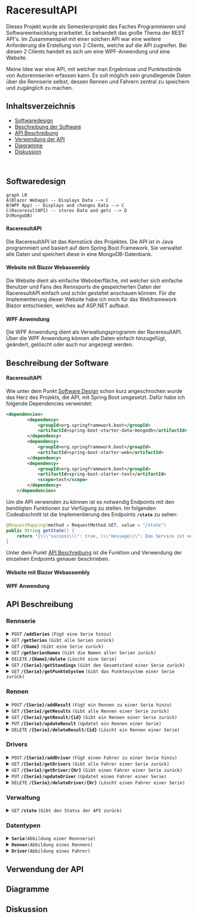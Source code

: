 # RaceresultAPI
Dieses Projekt wurde als Semesterprojekt des Faches Programmieren und Softwareentwicklung erarbeitet. Es behandelt das große Thema der REST API's. Im Zusammenspiel mit einer solchen API war eine weitere Anforderung die Erstellung von 2 Clients, welche auf die API zugreifen. Bei diesen 2 Clients handelt es sich um eine WPF-Anwendung und eine Website. 

Meine Idee war eine API, mit welcher man Ergebnisse und Punktestände von Autorennserien erfassen kann. Es soll möglich sein grundlegende Daten über die Rennserie selbst, dessen Rennen und Fahrern zentral zu speichern und zugänglich zu machen. 

## Inhaltsverzeichnis
- [Softwaredesign](#softwaredesign)
- [Beschreibung der Software](#beschreibung-der-software)
- [API Beschreibung](#api-beschreibung)
- [Verwendung der API](#verwendung-der-api)
- [Diagramme](#diagramme)
- [Diskussion](#diskussion)

<br>

## Softwaredesign

```mermaid
graph LR
A(Blazor Webapp) -- Displays Data --> C
B(WPF App) -- Displays and changes Data --> C
C(RaceresultAPI) -- stores Data and gets --> D
D(MongoDB)
```

#### RaceresultAPI
Die RaceresultAPI ist das Kernstück des Projektes. Die API ist in Java programmiert und basiert auf dem Spring Boot Framework. Sie verwaltet alle Daten und speichert diese in eine MongoDB-Datenbank. 

#### Website mit Blazor Webassembly
Die Website dient als einfache Weboberfläche, mit welcher sich einfache Benutzer und Fans des Rennsports die gespeicherten Daten der RaceresultAPI einfach und schön gestaltet anschauen können. Für die Implementierung dieser Website habe ich mich für das Webframework Blazor entschieden, welches auf ASP.NET aufbaut. 

#### WPF Anwendung
Die WPF Anwendung dient als Verwaltungsprogramm der RaceresultAPI. Über die WPF Anwendung können alle Daten einfach hinzugefügt, geändert, gelöscht oder auch nur angezeigt werden. 

## Beschreibung der Software

#### RaceresultAPI
Wie unter dem Punkt [Software Design](#softwar-design) schon kurz angeschrochen wurde das Herz des Projekts, die API, mit Spring Boot umgesetzt. Dafür habe ich folgende Dependencies verwendet: 

```xml 
<dependencies>
        <dependency>
            <groupId>org.springframework.boot</groupId>
            <artifactId>spring-boot-starter-data-mongodb</artifactId>
        </dependency>
        <dependency>
            <groupId>org.springframework.boot</groupId>
            <artifactId>spring-boot-starter-web</artifactId>
        </dependency>
        <dependency>
            <groupId>org.springframework.boot</groupId>
            <artifactId>spring-boot-starter-test</artifactId>
            <scope>test</scope>
        </dependency>
    </dependencies>
```

Um die API verwenden zu können ist es notwendig Endpoints mit den benötigten Funktionen zur Verfügung zu stellen. Im folgenden Codeabschnitt ist die Implementierung des Endpoints <code><b>/state</b></code> zu sehen: 

```java
@RequestMapping(method = RequestMethod.GET, value = "/state")
public String getState() {
	return "{\\\"success\\\": true, \\\"message\\\": Das Service ist verfügbar!}";
}
```

Unter dem Punkt [API Beschreibung](#api-beschreibung) ist die Funktion und Verwendung der einzelnen Endpoints genauer beschrieben.

#### Website mit Blazor Webassembly


#### WPF Anwendung


## API Beschreibung

### Rennserie
<details>
 <summary><code>POST</code> <code><b>/addSeries</b></code> <code>(Fügt eine Serie hinzu)</code></summary>

##### Parameters

> | data type      | type         | format                  | description                                                   |
> |----------------|--------------|-------------------------|---------------------------------------------------------------|
> | Serie          | Requestbody  | object (JSON or YAML)   | N/A  |


##### Responses

> |content-type             | response example / description                                                                |
> |-------------------------|-----------------------------------------------------------------------------------------------|
> |`json string`       | `{"success":"true","message":"Success Message"}`                                              |


</details>
<details>
 <summary><code>GET</code> <code><b>/getSeries</b></code> <code>(Gibt alle Serien zurück)</code></summary>

##### Parameters

> | data type      | type         | format                  | description                                                   |
> |----------------|--------------|-------------------------|---------------------------------------------------------------|
> | None          | -  | -   | N/A  |


##### Responses

> |content-type             | response example / description                                                                |
> |-------------------------|-----------------------------------------------------------------------------------------------|
> |`json string`       | `JSON Liste an Serien`                                              |


</details>
<details>
 <summary><code>GET</code> <code><b>/{Name}</b></code> <code>(Gibt eine Serie zurück)</code></summary>

##### Parameters

> | data type      | type         | format                  | description                                                   |
> |----------------|--------------|-------------------------|---------------------------------------------------------------|
> | String          | Path  | String   | {Name} der gewünschten Serie  |


##### Responses

> |content-type             | response example / description                                                                |
> |-------------------------|-----------------------------------------------------------------------------------------------|
> |`json string`       | `JSON Objekt der Serie`                                              |


</details>
<details>
 <summary><code>GET</code> <code><b>/getSeriesNames</b></code> <code>(Gibt die Namen aller Serien zurück)</code></summary>

##### Parameters

> | data type      | type         | format                  | description                                                   |
> |----------------|--------------|-------------------------|---------------------------------------------------------------|
> | None          | -  | -   | N/A  |


##### Responses

> |content-type             | response example / description                                                                |
> |-------------------------|-----------------------------------------------------------------------------------------------|
> |`json string`       | `JSON String-Liste an Seriennamen`                                              |


</details>
<details>
 <summary><code>DELETE</code> <code><b>/{Name}/delete</b></code> <code>(Löscht eine Serie)</code></summary>

##### Parameters

> | data type      | type         | format                  | description                                                   |
> |----------------|--------------|-------------------------|---------------------------------------------------------------|
> | String          | Path  | String   | {Name} der gewünschten Serie  |


##### Responses

> |content-type             | response example / description                                                                |
> |-------------------------|-----------------------------------------------------------------------------------------------|
> |`json string`       | `{"success":"true","message":"Success Message"}`                                              |


</details>
<details>
 <summary><code>GET</code> <code><b>/{Serie}/getStandings</b></code> <code>(Gibt den Gesamtstand einer Serie zurück)</code></summary>

##### Parameters

> | data type      | type         | format                  | description                                                   |
> |----------------|--------------|-------------------------|---------------------------------------------------------------|
> | String          | Path  | String   | Name der gewünschten {Serie}  |


##### Responses

> |content-type             | response example / description                                                                |
> |-------------------------|-----------------------------------------------------------------------------------------------|
> |`json string`       | `JSON Integer-Hashmap des aktuellen Gesamtstands`                                              |

  
</details>
<details>
 <summary><code>GET</code> <code><b>/{Serie}/getPunkteSystem</b></code> <code>(Gibt das Punktesystem einer Serie zurück)</code></summary>

##### Parameters

> | data type      | type         | format                  | description                                                   |
> |----------------|--------------|-------------------------|---------------------------------------------------------------|
> | String          | Path  | String   | Name der gewünschten {Serie}  |


##### Responses

> |content-type             | response example / description                                                                |
> |-------------------------|-----------------------------------------------------------------------------------------------|
> |`json string`       | `JSON Integer-List des Punktesystems`                                              |

  
</details>

### Rennen
<details>
 <summary><code>POST</code> <code><b>/{Serie}/addResult</b></code> <code>(Fügt ein Rennen zu einer Serie hinzu)</code></summary>

##### Parameters

> | data type      | type         | format                  | description                                                   |
> |----------------|--------------|-------------------------|---------------------------------------------------------------|
> | String          | Path  | String   | Name der gewünschten {Serie}  |
> | Rennen | Requestbody | object (JSON or YAML) | N/A |   


##### Responses

> |content-type             | response example / description                                                                |
> |-------------------------|-----------------------------------------------------------------------------------------------|
> |`json string`       | `{"success":"true","message":"Success Message"}`                                              |


</details>
<details>

 <summary><code>GET</code> <code><b>/{Serie}/getResults</b></code> <code>(Gibt alle Rennen einer Serie zurück)</code></summary>

##### Parameters

> | data type      | type         | format                  | description                                                   |
> |----------------|--------------|-------------------------|---------------------------------------------------------------|
> | String          | Path  | String   | Name der gewünschten {Serie}  |


##### Responses

> |content-type             | response example / description                                                                |
> |-------------------------|-----------------------------------------------------------------------------------------------|
> |`json string`       | `JSON Liste an Rennen`                                              |

  
</details>
<details>
 <summary><code>GET</code> <code><b>/{Serie}/getResult/{id}</b></code> <code>(Gibt ein Rennen einer Serie zurück)</code></summary>

##### Parameters

> | data type      | type         | format                  | description                                                   |
> |----------------|--------------|-------------------------|---------------------------------------------------------------|
> | String          | Path  | String   | Name der gewünschten {Serie}  |
> | String          | Path  | String   | {id} des gewünschten Rennens  |


##### Responses

> |content-type             | response example / description                                                                |
> |-------------------------|-----------------------------------------------------------------------------------------------|
> |`json string`       | `JSON Objekt des gewünschten Rennens`                                              |

  
</details>
<details>
 <summary><code>PUT</code> <code><b>/{Serie}/updateResult</b></code> <code>(Updatet ein Rennen einer Serie)</code></summary>

##### Parameters

> | data type      | type         | format                  | description                                                   |
> |----------------|--------------|-------------------------|---------------------------------------------------------------|
> | String          | Path  | String   | Name der gewünschten {Serie}  |
> | Rennen | Requestbody | object (JSON or YAML) | N/A |   


##### Responses

> |content-type             | response example / description                                                                |
> |-------------------------|-----------------------------------------------------------------------------------------------|
> |`json string`       | `{"success":"true","message":"Success Message"}`                                              |

  
</details>
<details>
 <summary><code>DELETE</code> <code><b>/{Serie}/deleteResult/{id}</b></code> <code>(Löscht ein Rennen einer Serie)</code></summary>

##### Parameters

> | data type      | type         | format                  | description                                                   |
> |----------------|--------------|-------------------------|---------------------------------------------------------------|
> | String          | Path  | String   | Name der gewünschten {Serie}  |
> | String          | Path  | String   | {id} des gewünschten Rennens  |

  
##### Responses

> |content-type             | response example / description                                                                |
> |-------------------------|-----------------------------------------------------------------------------------------------|
> |`json string`       | `{"success":"true","message":"Success Message"}`                                              |


</details>

### Drivers
<details>
 <summary><code>POST</code> <code><b>/{Serie}/addDriver</b></code> <code>(Fügt einen Fahrer zu einer Serie hinzu)</code></summary>

##### Parameters

> | data type      | type         | format                  | description                                                   |
> |----------------|--------------|-------------------------|---------------------------------------------------------------|
> | String          | Path  | String   | Name der gewünschten {Serie}  |
> | Driver | Requestbody | object (JSON or YAML) | N/A |   


##### Responses

> |content-type             | response example / description                                                                |
> |-------------------------|-----------------------------------------------------------------------------------------------|
> |`json string`       | `{"success":"true","message":"Success Message"}`                                              |

  
</details>
<details>
 <summary><code>GET</code> <code><b>/{Serie}/getDrivers</b></code> <code>(Gibt alle Fahrer einer Serie zurück)</code></summary>

##### Parameters

> | data type      | type         | format                  | description                                                   |
> |----------------|--------------|-------------------------|---------------------------------------------------------------|
> | String          | Path  | String   | Name der gewünschten {Serie}  |


##### Responses

> |content-type             | response example / description                                                                |
> |-------------------------|-----------------------------------------------------------------------------------------------|
> |`json string`       | `JSON Liste an Fahrern`                                              |

  
  
</details>
<details>
 <summary><code>GET</code> <code><b>/{Serie}/getDriver/{Nr}</b></code> <code>(Gibt einen Fahrer einer Serie zurück)</code></summary>

##### Parameters

> | data type      | type         | format                  | description                                                   |
> |----------------|--------------|-------------------------|---------------------------------------------------------------|
> | String          | Path  | String   | Name der gewünschten {Serie}  |
> | String          | Path  | String   | {id} des gewünschten Fahrers  |


##### Responses

> |content-type             | response example / description                                                                |
> |-------------------------|-----------------------------------------------------------------------------------------------|
> |`json string`       | `JSON Objekt des gewünschten Fahrers`                                              |

  
</details>
<details>
 <summary><code>PUT</code> <code><b>/{Serie}/updateDriver</b></code> <code>(Updatet einen Fahrer einer Serie)</code></summary>

##### Parameters

> | data type      | type         | format                  | description                                                   |
> |----------------|--------------|-------------------------|---------------------------------------------------------------|
> | String          | Path  | String   | Name der gewünschten {Serie}  |
> | Driver | Requestbody | object (JSON or YAML) | N/A |   


##### Responses

> |content-type             | response example / description                                                                |
> |-------------------------|-----------------------------------------------------------------------------------------------|
> |`json string`       | `{"success":"true","message":"Success Message"}`                                              |

  
</details>
<details>
 <summary><code>DELETE</code> <code><b>/{Serie}/deleteDriver/{Nr}</b></code> <code>(Löscht einen Fahrer einer Serie)</code></summary>

##### Parameters

> | data type      | type         | format                  | description                                                   |
> |----------------|--------------|-------------------------|---------------------------------------------------------------|
> | String          | Path  | String   | Name der gewünschten {Serie}  |
> | String          | Path  | String   | {id} des gewünschten Fahrers  |

  
##### Responses

> |content-type             | response example / description                                                                |
> |-------------------------|-----------------------------------------------------------------------------------------------|
> |`json string`       | `{"success":"true","message":"Success Message"}`                                              |


</details>

### Verwaltung 
<details>
 <summary><code>GET</code> <code><b>/state</b></code> <code>(Gibt den Status der API zurück)</code></summary>

##### Parameters

> | data type      | type         | format                  | description                                                   |
> |----------------|--------------|-------------------------|---------------------------------------------------------------|
> | None          | -  | -   | N/A  |


##### Responses

> |content-type             | response example / description                                                                |
> |-------------------------|-----------------------------------------------------------------------------------------------|
> |`json string`       | `{"success":"true","message":"Das Service ist verfügbar!"}`  |

  
</details>

### Datentypen
<details>
<summary><code><b>Serie</b></code><code>(Abbildung einer Rennserie)</code></summary>


##### Membervariablen
> | Datentyp | Name | Beschreibung | Required |
> |----------------|--------------|-----------------------|--------------|
> | String          | id  | uniqe, auto generated   | no  |
> | String          | name  | N/A   | yes  |
> | List< Rennen >          | rennenList  | N/A   | no  |
> | List< Integer >          | punkteSystem  | N/A   | yes  |
> | List< Driver >          | fahrerfeld  | N/A   | no  |
> | Hashmap< Integer, Integer >          | gesamtWertung  | N/A   | no  |

##### Example JSON POST
``` json
{
    "name": "WRC",
    "punkteSystem": [
        25,
        18,
        15,
        12,
        10,
        8,
        6,
        4,
        2,
        1
    ]
}
```


</details>
<details>
<summary><code><b>Rennen</b></code><code>(Abbildung eines Rennens)</code></summary>


##### Membervariablen
> | Datentyp | Name | Beschreibung | Required |
> |----------------|--------------|-----------------------|--------------|
> | String          | id  | uniqe, auto generated   | yes  |
> | String          | name  | N/A   | yes  |
> | String          | ort  | N/A   | yes  |
> | List< Integer >          | ergebnis  | N/A   | yes  |

##### Example JSON POST
```json
{
    "name":"Rally Monte Carlo",
    "ort":"Monto Carlo",
    "ergebnis":[
        11,
        22,
        33,
        44,
        55,
        66,
        77,
        88,
        99
    ]
}
```

##### Example JSON PUT
```json
{
	"id":"d4d472b0-5a87-40e6-89ff-1541f7c75048",
    "name":"Rally Monte Carlo",
    "ort":"Monto Carlo",
    "ergebnis":[
        11,
        22,
        33,
        44,
        55,
        66,
        77,
        88,
        99
    ]
}
```

</details>
<details>
<summary><code><b>Driver</b></code><code>(Abbildung eines Fahrer)</code></summary>


##### Membervariablen
> | Datentyp | Name | Beschreibung | Required |
> |----------------|--------------|-----------------------|--------------|
> | Integer          | number  | N/A | yes  |
> | String          | name  | N/A | yes  |
> | String          | team  | N/A   | yes  |

##### Example JSON POST
```json
{
    "number":33,
    "name":"VITUS",
    "team":"BMW"
}
```

##### Example JSON PUT
```json
{
    "number":33,
    "name":"VITUS",
    "team":"BMW"
}
```

</details>

## Verwendung der API

## Diagramme

## Diskussion
